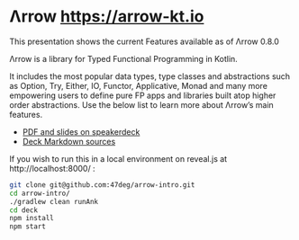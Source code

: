 # Λrrow https://arrow-kt.io

This presentation shows the current Features available as of Λrrow 0.8.0

Λrrow is a library for Typed Functional Programming in Kotlin. 

It includes the most popular data types, type classes and abstractions such as Option, Try, Either, IO, Functor, Applicative, Monad and many more empowering users to define pure FP apps and libraries built atop higher order abstractions. Use the below list to learn more about Λrrow’s main features.

- [PDF and slides on speakerdeck](https://speakerdeck.com/raulraja/lrrow-toward-functional-programming-in-kotlin)
- [Deck Markdown sources](src/main/ank/README.md)

If you wish to run this in a local environment on reveal.js at http://localhost:8000/ : 

```bash
git clone git@github.com:47deg/arrow-intro.git
cd arrow-intro/
./gradlew clean runAnk
cd deck
npm install
npm start 
```
